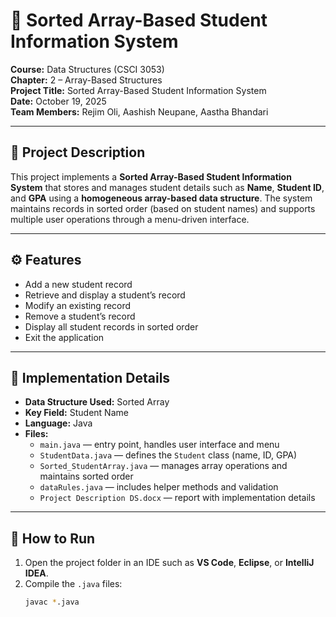 # 📘 Sorted Array-Based Student Information System

**Course:** Data Structures (CSCI 3053)  
**Chapter:** 2 – Array-Based Structures  
**Project Title:** Sorted Array-Based Student Information System  
**Date:** October 19, 2025  
**Team Members:** Rejim Oli, Aashish Neupane, Aastha Bhandari  

---

## 🧠 Project Description
This project implements a **Sorted Array-Based Student Information System** that stores and manages student details such as **Name**, **Student ID**, and **GPA** using a **homogeneous array-based data structure**. The system maintains records in sorted order (based on student names) and supports multiple user operations through a menu-driven interface.

---

## ⚙️ Features
- Add a new student record  
- Retrieve and display a student’s record  
- Modify an existing record  
- Remove a student’s record  
- Display all student records in sorted order  
- Exit the application  

---

## 🧩 Implementation Details
- **Data Structure Used:** Sorted Array  
- **Key Field:** Student Name  
- **Language:** Java  
- **Files:**
  - `main.java` — entry point, handles user interface and menu  
  - `StudentData.java` — defines the `Student` class (name, ID, GPA)  
  - `Sorted_StudentArray.java` — manages array operations and maintains sorted order  
  - `dataRules.java` — includes helper methods and validation  
  - `Project Description DS.docx` — report with implementation details

---

## 🧪 How to Run
1. Open the project folder in an IDE such as **VS Code**, **Eclipse**, or **IntelliJ IDEA**.  
2. Compile the `.java` files:
   ```bash
   javac *.java
